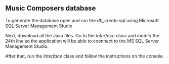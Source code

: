 ## Music Composers database

To generate the database open and run the *db_create.sql* using Microsoft SQL Server Management Studio

Next, download all the Java files. Go to the *Interface* class and modify the 24th line so the application will be able to coonnect to the MS SQL Server Management Studio.

After that, run the *Interface* class and follow the instructions on the console.
